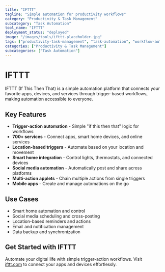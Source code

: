 ```yaml
---
title: "IFTTT"
tagline: "Simple automation for productivity workflows"
category: "Productivity & Task Management"
subcategory: "Task Automation"
tool_name: "IFTTT"
deployment_status: "deployed"
image: "/images/tools/ifttt-placeholder.jpg"
tags: ["productivity-task-management", "task-automation", "workflow-automation", "app-integration", "trigger-based-actions"]
categories: ["Productivity & Task Management"]
subcategories: ["Task Automation"]
---
```


# IFTTT

IFTTT (If This Then That) is a simple automation platform that connects your favorite apps, devices, and services through trigger-based workflows, making automation accessible to everyone.

## Key Features

- **Trigger-action automation** - Simple "if this then that" logic for workflows
- **700+ services** - Connect apps, smart home devices, and online services
- **Location-based triggers** - Automate based on your location and movement
- **Smart home integration** - Control lights, thermostats, and connected devices
- **Social media automation** - Automatically post and share across platforms
- **Multi-action applets** - Chain multiple actions from single triggers
- **Mobile apps** - Create and manage automations on the go

## Use Cases

- Smart home automation and control
- Social media scheduling and cross-posting
- Location-based reminders and actions
- Email and notification management
- Data backup and synchronization

## Get Started with IFTTT

Automate your digital life with simple trigger-action workflows. Visit [ifttt.com](https://ifttt.com) to connect your apps and devices effortlessly.